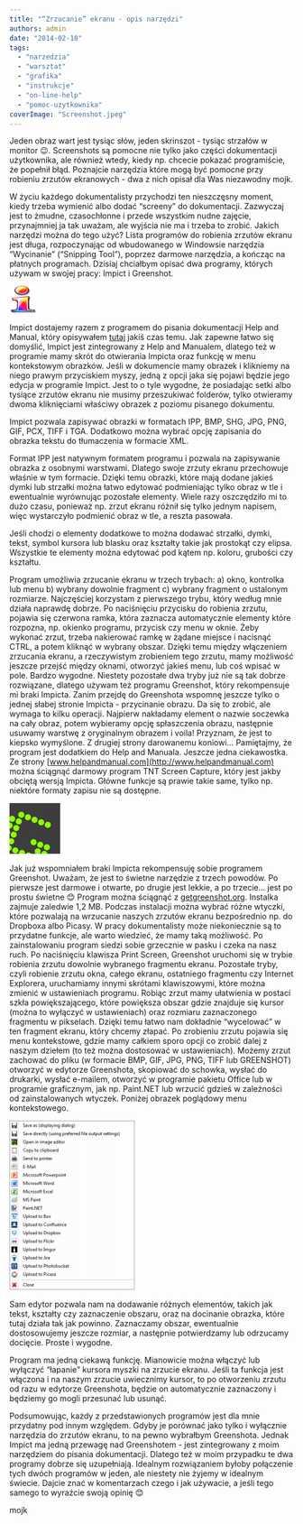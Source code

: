 ```yaml
---
title: "“Zrzucanie” ekranu - opis narzędzi"
authors: admin
date: "2014-02-10"
tags:
  - "narzedzia"
  - "warsztat"
  - "grafika"
  - "instrukcje"
  - "on-line-help"
  - "pomoc-uzytkownika"
coverImage: "Screenshot.jpeg"
---
```


Jeden obraz wart jest tysiąc słów, jeden skrinszot - tysiąc strzałów w monitor
😉. Screenshots są pomocne nie tylko jako części dokumentacji użytkownika, ale
również wtedy, kiedy np. chcecie pokazać programiście, że popełnił błąd.
Poznajcie narzędzia które mogą być pomocne przy robieniu zrzutów ekranowych -
dwa z nich opisał dla Was niezawodny mojk.

<!--truncate-->

W życiu każdego dokumentalisty przychodzi ten nieszczęsny moment, kiedy trzeba
wymienić albo dodać “screeny” do dokumentacji. Zazwyczaj jest to żmudne,
czasochłonne i przede wszystkim nudne zajęcie, przynajmniej ja tak uważam, ale
wyjścia nie ma i trzeba to zrobić. Jakich narzędzi można do tego użyć? Lista
programów do robienia zrzutów ekranu jest długa, rozpoczynając od wbudowanego w
Windowsie narzędzia “Wycinanie” (“Snipping Tool”), poprzez darmowe narzędzia, a
kończąc na płatnych programach. Dzisiaj chciałbym opisać dwa programy, których
używam w swojej pracy: Impict i Greenshot.

[![Impict](images/Impict.png)](http://techwriter.pl/wp-content/uploads/2014/02/Impict.png)

Impict dostajemy razem z programem do pisania dokumentacji Help and Manual,
który opisywałem [tutaj](http://techwriter.pl/help-and-manual-opis-narzedzia/)
jakiś czas temu. Jak zapewne łatwo się domyślić, Impict jest zintegrowany z Help
and Manualem, dlatego też w programie mamy skrót do otwierania Impicta oraz
funkcję w menu kontekstowym obrazków. Jeśli w dokumencie mamy obrazek i
klikniemy na niego prawym przyciskiem myszy, jedną z opcji jaka się pojawi
będzie jego edycja w programie Impict. Jest to o tyle wygodne, że posiadając
setki albo tysiące zrzutów ekranu nie musimy przeszukiwać folderów, tylko
otwieramy dwoma kliknięciami właściwy obrazek z poziomu pisanego dokumentu.

Impict pozwala zapisywać obrazki w formatach IPP, BMP, SHG, JPG, PNG, GIF, PCX,
TIFF i TGA. Dodatkowo można wybrać opcję zapisania do obrazka tekstu do
tłumaczenia w formacie XML.

Format IPP jest natywnym formatem programu i pozwala na zapisywanie obrazka z
osobnymi warstwami. Dlatego swoje zrzuty ekranu przechowuje właśnie w tym
formacie. Dzięki temu obrazki, które mają dodane jakieś dymki lub strzałki można
łatwo edytować podmieniając tylko obraz w tle i ewentualnie wyrównując pozostałe
elementy. Wiele razy oszczędziło mi to dużo czasu, ponieważ np. zrzut ekranu
różnił się tylko jednym napisem, więc wystarczyło podmienić obraz w tle, a
reszta pasowała.

Jeśli chodzi o elementy dodatkowe to można dodawać strzałki, dymki, tekst,
symbol kursora lub blasku oraz kształty takie jak prostokąt czy elipsa.
Wszystkie te elementy można edytować pod kątem np. koloru, grubości czy
kształtu.

Program umożliwia zrzucanie ekranu w trzech trybach: a) okno, kontrolka lub menu
b) wybrany dowolnie fragment c) wybrany fragment o ustalonym rozmiarze.
Najczęściej korzystam z pierwszego trybu, który według mnie działa naprawdę
dobrze. Po naciśnięciu przycisku do robienia zrzutu, pojawia się czerwona ramka,
która zaznacza automatycznie elementy które rozpozna, np. okienko programu,
przycisk czy menu w oknie. Żeby wykonać zrzut, trzeba nakierować ramkę w żądane
miejsce i nacisnąć CTRL, a potem kliknąć w wybrany obszar. Dzięki temu między
włączeniem zrzucania ekranu, a rzeczywistym zrobieniem tego zrzutu, mamy
możliwość jeszcze przejść między oknami, otworzyć jakieś menu, lub coś wpisać w
pole. Bardzo wygodne. Niestety pozostałe dwa tryby już nie są tak dobrze
rozwiązane, dlatego używam też programu Greenshot, który rekompensuje mi braki
Impicta. Zanim przejdę do Greenshota wspomnę jeszcze tylko o jednej słabej
stronie Impicta - przycinanie obrazu. Da się to zrobić, ale wymaga to kilku
operacji. Najpierw nakładamy element o nazwie soczewka na cały obraz, potem
wybieramy opcję spłaszczenia obrazu, następnie usuwamy warstwę z oryginalnym
obrazem i voila! Przyznam, że jest to kiepsko wymyślone. Z drugiej strony
darowanemu koniowi… Pamiętajmy, że program jest dodatkiem do Help and Manuala.
Jeszcze jedna ciekawostka. Ze strony
[www.helpandmanual.com](http://www.helpandmanual.com) można ściągnąć darmowy
program TNT Screen Capture, który jest jakby obciętą wersją Impicta. Główne
funkcje są prawie takie same, tylko np. niektóre formaty zapisu nie są dostępne.

[![Greenshot](images/Greenshot.png)](http://techwriter.pl/wp-content/uploads/2014/02/Greenshot.png)

Jak już wspomniałem braki Impicta rekompensuję sobie programem Greenshot.
Uważam, że jest to świetne narzędzie z trzech powodów. Po pierwsze jest darmowe
i otwarte, po drugie jest lekkie, a po trzecie… jest po prostu świetne 😊
Program można ściągnąć z [getgreenshot.org](http://getgreenshot.org). Instalka
zajmuje zaledwie 1,2 MB. Podczas instalacji można wybrać różne wtyczki, które
pozwalają na wrzucanie naszych zrzutów ekranu bezpośrednio np. do Dropboxa albo
Picasy. W pracy dokumentalisty może niekoniecznie są to przydatne funkcje, ale
warto wiedzieć, że mamy taką możliwość. Po zainstalowaniu program siedzi sobie
grzecznie w pasku i czeka na nasz ruch. Po naciśnięciu klawisza Print Screen,
Greenshot uruchomi się w trybie robienia zrzutu dowolnie wybranego fragmentu
ekranu. Pozostałe tryby, czyli robienie zrzutu okna, całego ekranu, ostatniego
fragmentu czy Internet Explorera, uruchamiamy innymi skrótami klawiszowymi,
które można zmienić w ustawieniach programu. Robiąc zrzut mamy ułatwienia w
postaci szkła powiększającego, które powiększa obszar gdzie znajduje się kursor
(można to wyłączyć w ustawieniach) oraz rozmiaru zaznaczonego fragmentu w
pikselach. Dzięki temu łatwo nam dokładnie “wycelować” w ten fragment ekranu,
który chcemy złapać. Po zrobieniu zrzutu pojawia się menu kontekstowe, gdzie
mamy całkiem sporo opcji co zrobić dalej z naszym dziełem (to też można
dostosować w ustawieniach). Możemy zrzut zachować do pliku (w formacie BMP, GIF,
JPG, PNG, TIFF lub GREENSHOT) otworzyć w edytorze Greenshota, skopiować do
schowka, wysłać do drukarki, wysłać e-mailem, otworzyć w programie pakietu
Office lub w programie graficznym, jak np. Paint.NET lub wrzucić gdzieś w
zależności od zainstalowanych wtyczek. Poniżej obrazek poglądowy menu
kontekstowego.

[![GreenshotMenu](images/GreenshotMenu-222x300.png)](http://techwriter.pl/wp-content/uploads/2014/02/GreenshotMenu.png)

Sam edytor pozwala nam na dodawanie różnych elementów, takich jak tekst,
kształty czy zaznaczenie obszaru, oraz na docinanie obrazka, które tutaj działa
tak jak powinno. Zaznaczamy obszar, ewentualnie dostosowujemy jeszcze rozmiar, a
następnie potwierdzamy lub odrzucamy docięcie. Proste i wygodne.

Program ma jedną ciekawą funkcję. Mianowicie można włączyć lub wyłączyć
“łapanie” kursora myszki na zrzucie ekranu. Jeśli ta funkcja jest włączona i na
naszym zrzucie uwiecznimy kursor, to po otworzeniu zrzutu od razu w edytorze
Greenshota, będzie on automatycznie zaznaczony i będziemy go mogli przesunać lub
usunąć.

Podsumowując, każdy z przedstawionych programów jest dla mnie przydatny pod
innym względem. Gdyby je porównać jako tylko i wyłącznie narzędzia do zrzutów
ekranu, to na pewno wybrałbym Greenshota. Jednak Impict ma jedną przewagę nad
Greenshotem - jest zintegrowany z moim narzędziem do pisania dokumentacji.
Dlatego też w moim przypadku te dwa programy dobrze się uzupełniają. Idealnym
rozwiązaniem byłoby połączenie tych dwóch programów w jeden, ale niestety nie
żyjemy w idealnym świecie. Dajcie znać w komentarzach czego i jak używacie, a
jeśli tego samego to wyraźcie swoją opinię 😊

mojk
